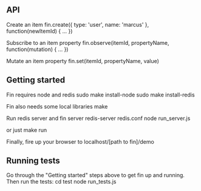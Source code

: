API
---

Create an item
	fin.create({ type: 'user', name: 'marcus' }, function(newItemId) { ... })

Subscribe to an item property
	fin.observe(itemId, propertyName, function(mutation) { ... })

Mutate an item property
	fin.set(itemId, propertyName, value)

Getting started
---------------

Fin requires node and redis
	sudo make install-node
	sudo make install-redis

Fin also needs some local libraries
	make

Run redis server and fin server
	redis-server redis.conf
	node run_server.js

or just
    make run

Finally, fire up your browser to localhost/[path to fin]/demo

Running tests
-------------
Go through the "Getting started" steps above to get fin up and running. Then run the tests:
	cd test
	node run_tests.js
